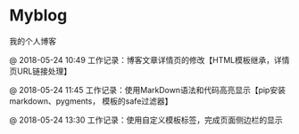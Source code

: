 # Myblog
我的个人博客


@ 2018-05-24  10:49			工作记录：博客文章详情页的修改【HTML模板继承，详情页URL链接处理】

@ 2018-05-24  11:45			工作记录：使用MarkDown语法和代码高亮显示【pip安装markdown、pygments， 模板的safe过滤器】

@ 2018-05-24  13:30			工作记录：使用自定义模板标签，完成页面侧边栏的显示